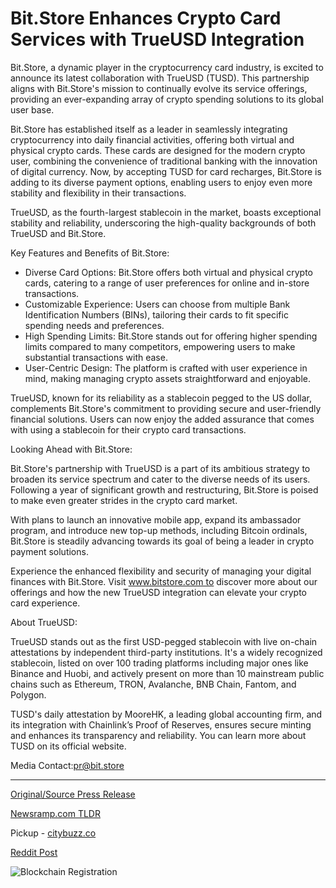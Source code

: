 # Bit.Store Enhances Crypto Card Services with TrueUSD Integration

Bit.Store, a dynamic player in the cryptocurrency card industry, is excited to announce its latest collaboration with TrueUSD (TUSD). This partnership aligns with Bit.Store's mission to continually evolve its service offerings, providing an ever-expanding array of crypto spending solutions to its global user base.

Bit.Store has established itself as a leader in seamlessly integrating cryptocurrency into daily financial activities, offering both virtual and physical crypto cards. These cards are designed for the modern crypto user, combining the convenience of traditional banking with the innovation of digital currency. Now, by accepting TUSD for card recharges, Bit.Store is adding to its diverse payment options, enabling users to enjoy even more stability and flexibility in their transactions.

TrueUSD, as the fourth-largest stablecoin in the market, boasts exceptional stability and reliability, underscoring the high-quality backgrounds of both TrueUSD and Bit.Store.

Key Features and Benefits of Bit.Store:

* Diverse Card Options: Bit.Store offers both virtual and physical crypto cards, catering to a range of user preferences for online and in-store transactions.
* Customizable Experience: Users can choose from multiple Bank Identification Numbers (BINs), tailoring their cards to fit specific spending needs and preferences.
* High Spending Limits: Bit.Store stands out for offering higher spending limits compared to many competitors, empowering users to make substantial transactions with ease.
* User-Centric Design: The platform is crafted with user experience in mind, making managing crypto assets straightforward and enjoyable.

TrueUSD, known for its reliability as a stablecoin pegged to the US dollar, complements Bit.Store's commitment to providing secure and user-friendly financial solutions. Users can now enjoy the added assurance that comes with using a stablecoin for their crypto card transactions.

Looking Ahead with Bit.Store:

Bit.Store's partnership with TrueUSD is a part of its ambitious strategy to broaden its service spectrum and cater to the diverse needs of its users. Following a year of significant growth and restructuring, Bit.Store is poised to make even greater strides in the crypto card market.

With plans to launch an innovative mobile app, expand its ambassador program, and introduce new top-up methods, including Bitcoin ordinals, Bit.Store is steadily advancing towards its goal of being a leader in crypto payment solutions.

Experience the enhanced flexibility and security of managing your digital finances with Bit.Store. Visit www.bitstore.com to discover more about our offerings and how the new TrueUSD integration can elevate your crypto card experience.

About TrueUSD:

TrueUSD stands out as the first USD-pegged stablecoin with live on-chain attestations by independent third-party institutions. It's a widely recognized stablecoin, listed on over 100 trading platforms including major ones like Binance and Huobi, and actively present on more than 10 mainstream public chains such as Ethereum, TRON, Avalanche, BNB Chain, Fantom, and Polygon.

TUSD's daily attestation by MooreHK, a leading global accounting firm, and its integration with Chainlink’s Proof of Reserves, ensures secure minting and enhances its transparency and reliability. You can learn more about TUSD on its official website.

Media Contact:pr@bit.store 

---

[Original/Source Press Release](https://blockchainwire.io/press-release/bitstore-enhances-crypto-card-services-with-trueusd-integration)
                    

[Newsramp.com TLDR](https://newsramp.com/curated-news/bit-store-announces-collaboration-with-trueusd-to-expand-crypto-card-offerings/81e6d8360da46414158b57ac2d720b59) 


Pickup - [citybuzz.co](https://citybuzz.co/2024/01/19/bit-store-embraces-trueusd-for-enhanced-crypto-card-flexibility)
 



[Reddit Post](https://www.reddit.com/r/CryptoNewsInfo/comments/1avdsku/bitstore_announces_collaboration_with_trueusd_to/) 



![Blockchain Registration](https://cdn.newsramp.app/blockchainwire/qrcode/242/11/ables9mO.webp)